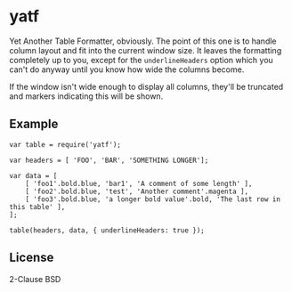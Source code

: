 yatf
====

Yet Another Table Formatter, obviously. The point of this one is to handle
column layout and fit into the current window size. It leaves the formatting
completely up to you, except for the `underlineHeaders` option which you can't
do anyway until you know how wide the columns become.

If the window isn't wide enough to display all columns, they'll be truncated and markers indicating this will be shown.

Example
-------

    var table = require('yatf');
    
    var headers = [ 'FOO', 'BAR', 'SOMETHING LONGER'];
    
    var data = [
        [ 'foo1'.bold.blue, 'bar1', 'A comment of some length' ],
        [ 'foo2'.bold.blue, 'test', 'Another comment'.magenta ],
        [ 'foo3'.bold.blue, 'a longer bold value'.bold, 'The last row in this table' ],
    ];
    
    table(headers, data, { underlineHeaders: true });

License
-------

2-Clause BSD

